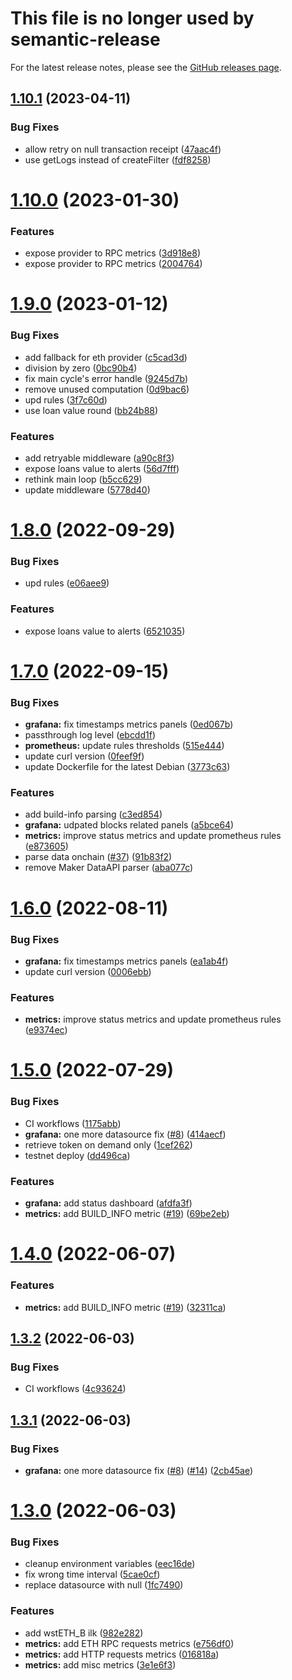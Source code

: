 # This file is no longer used by semantic-release
For the latest release notes, please see the [GitHub releases
page](https://github.com/lidofinance/maker-risks-bot/releases).



## [1.10.1](https://github.com/lidofinance/maker-risks-bot/compare/1.10.0...1.10.1) (2023-04-11)


### Bug Fixes

* allow retry on null transaction receipt ([47aac4f](https://github.com/lidofinance/maker-risks-bot/commit/47aac4fe89ec2e51d6f434ac0463473fc8c33041))
* use getLogs instead of createFilter ([fdf8258](https://github.com/lidofinance/maker-risks-bot/commit/fdf825839208a9ae3675a1b22ffb41e8ee419f20))



# [1.10.0](https://github.com/lidofinance/maker-risks-bot/compare/1.9.0...1.10.0) (2023-01-30)


### Features

* expose provider to RPC metrics ([3d918e8](https://github.com/lidofinance/maker-risks-bot/commit/3d918e8c408cad8e809b3bc7fb8b4b0e93102121))
* expose provider to RPC metrics ([2004764](https://github.com/lidofinance/maker-risks-bot/commit/200476444104ecaabf3e8f5f57dbb96d9a122cd4))



# [1.9.0](https://github.com/lidofinance/maker-risks-bot/compare/1.8.0...1.9.0) (2023-01-12)


### Bug Fixes

* add fallback for eth provider ([c5cad3d](https://github.com/lidofinance/maker-risks-bot/commit/c5cad3d9fc5fab7d93a35a7b66fba8eb832b0f6b))
* division by zero ([0bc90b4](https://github.com/lidofinance/maker-risks-bot/commit/0bc90b4662a8b8a317aa6c047d007166fae8bf49))
* fix main cycle's error handle ([9245d7b](https://github.com/lidofinance/maker-risks-bot/commit/9245d7bc6d90bc756fc8893ef46585cf7ad05041))
* remove unused computation ([0d9bac6](https://github.com/lidofinance/maker-risks-bot/commit/0d9bac6b1eef5fed09ce5b6e65f8f3623924fdf4))
* upd rules ([3f7c60d](https://github.com/lidofinance/maker-risks-bot/commit/3f7c60dc2f5af7cf656fffb762c9e4fce9b41b6e))
* use loan value round ([bb24b88](https://github.com/lidofinance/maker-risks-bot/commit/bb24b88dfdfce666cfd2286e46dcb442179735bd))


### Features

* add retryable middleware ([a90c8f3](https://github.com/lidofinance/maker-risks-bot/commit/a90c8f352a76512cbe0a6c0c0af385907daa1608))
* expose loans value to alerts ([56d7fff](https://github.com/lidofinance/maker-risks-bot/commit/56d7fff2e399e1d1defd3c5b91c7dd9c0d038de0))
* rethink main loop ([b5cc629](https://github.com/lidofinance/maker-risks-bot/commit/b5cc6295b89da4aa93ee60dbb6d557337bb7e422))
* update middleware ([5778d40](https://github.com/lidofinance/maker-risks-bot/commit/5778d40380efb254fe7d46cfd99eb067dc9a6bc3))



# [1.8.0](https://github.com/lidofinance/maker-risks-bot/compare/1.7.0...1.8.0) (2022-09-29)


### Bug Fixes

* upd rules ([e06aee9](https://github.com/lidofinance/maker-risks-bot/commit/e06aee9969f1b2aa5344e62df98c6b01d5762441))


### Features

* expose loans value to alerts ([6521035](https://github.com/lidofinance/maker-risks-bot/commit/6521035e56c3ac8079bf2a4f62354893d01e09e7))



# [1.7.0](https://github.com/lidofinance/maker-risks-bot/compare/1.6.0...1.7.0) (2022-09-15)


### Bug Fixes

* **grafana:** fix timestamps metrics panels ([0ed067b](https://github.com/lidofinance/maker-risks-bot/commit/0ed067be39650d252eb89c55733d4975684f2ec3))
* passthrough log level ([ebcdd1f](https://github.com/lidofinance/maker-risks-bot/commit/ebcdd1fb19b21b502150e86c81c813fc669044b7))
* **prometheus:** update rules thresholds ([515e444](https://github.com/lidofinance/maker-risks-bot/commit/515e44490aa025313617de1e6aa750d8a010b38f))
* update curl version ([0feef9f](https://github.com/lidofinance/maker-risks-bot/commit/0feef9f67251fde6cd6d6bbd06755f69bb998093))
* update Dockerfile for the latest Debian ([3773c63](https://github.com/lidofinance/maker-risks-bot/commit/3773c631b1220563a5f9edcfdcdaefc315514004))


### Features

* add build-info parsing ([c3ed854](https://github.com/lidofinance/maker-risks-bot/commit/c3ed854a6f06ee53044931f6b15065fff8503e39))
* **grafana:** udpated blocks related panels ([a5bce64](https://github.com/lidofinance/maker-risks-bot/commit/a5bce64102194f53bfd56aa56721056cd05c0a68))
* **metrics:** improve status metrics and update prometheus rules ([e873605](https://github.com/lidofinance/maker-risks-bot/commit/e8736058561fec59a1661d3f035179ea637b868d))
* parse data onchain ([#37](https://github.com/lidofinance/maker-risks-bot/issues/37)) ([91b83f2](https://github.com/lidofinance/maker-risks-bot/commit/91b83f23a8e8d6ef0a9aa4a7af0374bb3be3fa13))
* remove Maker DataAPI parser ([aba077c](https://github.com/lidofinance/maker-risks-bot/commit/aba077c84be4501d08571c1a98c67c7df121e5a7))



# [1.6.0](https://github.com/lidofinance/maker-risks-bot/compare/1.5.0...1.6.0) (2022-08-11)


### Bug Fixes

* **grafana:** fix timestamps metrics panels ([ea1ab4f](https://github.com/lidofinance/maker-risks-bot/commit/ea1ab4fcce0ae9999267ce30437d64973f64a558))
* update curl version ([0006ebb](https://github.com/lidofinance/maker-risks-bot/commit/0006ebbffded4161f95ac0ac36196c3eab9e6989))


### Features

* **metrics:** improve status metrics and update prometheus rules ([e9374ec](https://github.com/lidofinance/maker-risks-bot/commit/e9374ecd4d854e6f2b8d9259f85a6d3d7bb16fa3))



# [1.5.0](https://github.com/lidofinance/maker-risks-bot/compare/1.4.0...1.5.0) (2022-07-29)


### Bug Fixes

* CI workflows ([1175abb](https://github.com/lidofinance/maker-risks-bot/commit/1175abb27a89f17b4dc7791c82350dfff0617ff0))
* **grafana:** one more datasource fix ([#8](https://github.com/lidofinance/maker-risks-bot/issues/8)) ([414aecf](https://github.com/lidofinance/maker-risks-bot/commit/414aecf9c0846cbffe2c7a56a96ae1534a0b16a9))
* retrieve token on demand only ([1cef262](https://github.com/lidofinance/maker-risks-bot/commit/1cef262e96fb2c17f64d40c1cd65e2ccde6b48e0))
* testnet deploy ([dd496ca](https://github.com/lidofinance/maker-risks-bot/commit/dd496ca27ed5bc6c9e72094dfb8526ce1ef86371))


### Features

* **grafana:** add status dashboard ([afdfa3f](https://github.com/lidofinance/maker-risks-bot/commit/afdfa3f2ca48bfda1fbb480712ac998e0b4f1f55))
* **metrics:** add BUILD_INFO metric ([#19](https://github.com/lidofinance/maker-risks-bot/issues/19)) ([69be2eb](https://github.com/lidofinance/maker-risks-bot/commit/69be2eba999fd0a7b92896fd2ca5197f7b46d70e))



# [1.4.0](https://github.com/lidofinance/maker-risks-bot/compare/1.3.2...1.4.0) (2022-06-07)


### Features

* **metrics:** add BUILD_INFO metric ([#19](https://github.com/lidofinance/maker-risks-bot/issues/19)) ([32311ca](https://github.com/lidofinance/maker-risks-bot/commit/32311caeb20ac24439aae77a6bf5fea45dc6566c))



## [1.3.2](https://github.com/lidofinance/maker-risks-bot/compare/1.3.1...1.3.2) (2022-06-03)


### Bug Fixes

* CI workflows ([4c93624](https://github.com/lidofinance/maker-risks-bot/commit/4c93624cbe141929d2d8220cd8aff69bbb0a266d))



## [1.3.1](https://github.com/lidofinance/maker-risks-bot/compare/1.3.0...1.3.1) (2022-06-03)


### Bug Fixes

* **grafana:** one more datasource fix ([#8](https://github.com/lidofinance/maker-risks-bot/issues/8)) ([#14](https://github.com/lidofinance/maker-risks-bot/issues/14)) ([2cb45ae](https://github.com/lidofinance/maker-risks-bot/commit/2cb45ae9d9ff55244ebbf8dd6586d93e98b858db))



# [1.3.0](https://github.com/lidofinance/maker-risks-bot/compare/1.2.1...1.3.0) (2022-06-03)


### Bug Fixes

* cleanup environment variables ([eec16de](https://github.com/lidofinance/maker-risks-bot/commit/eec16def08718b161537f717f72a3883caa5dacd))
* fix wrong time interval ([5cae0cf](https://github.com/lidofinance/maker-risks-bot/commit/5cae0cf20b8e718bea0ce9132546b478bba5cb6c))
* replace datasource with null ([1fc7490](https://github.com/lidofinance/maker-risks-bot/commit/1fc7490d2f14252f5edcd77335db6f087549945d))


### Features

* add wstETH_B ilk ([982e282](https://github.com/lidofinance/maker-risks-bot/commit/982e28241d48fb8cc72d6db8c3b490968f247155))
* **metrics:** add ETH RPC requests metrics ([e756df0](https://github.com/lidofinance/maker-risks-bot/commit/e756df01824f8f42fd02b42a23750370d131da3d))
* **metrics:** add HTTP requests metrics ([016818a](https://github.com/lidofinance/maker-risks-bot/commit/016818ac80a51d3b131df5bb4938ab1cc730c657))
* **metrics:** add misc metrics ([3e1e6f3](https://github.com/lidofinance/maker-risks-bot/commit/3e1e6f36fadfd36fa1f429dcd2d1d5ebc9685112))



